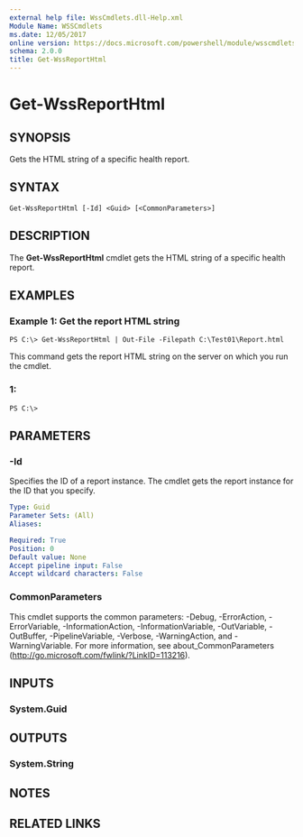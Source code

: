 ```yaml
---
external help file: WssCmdlets.dll-Help.xml
Module Name: WSSCmdlets
ms.date: 12/05/2017
online version: https://docs.microsoft.com/powershell/module/wsscmdlets/get-wssreporthtml?view=windowsserver2012r2-ps&wt.mc_id=ps-gethelp
schema: 2.0.0
title: Get-WssReportHtml
---
```


# Get-WssReportHtml

## SYNOPSIS
Gets the HTML string of a specific health report.

## SYNTAX

```
Get-WssReportHtml [-Id] <Guid> [<CommonParameters>]
```

## DESCRIPTION
The **Get-WssReportHtml** cmdlet gets the HTML string of a specific health report.

## EXAMPLES

### Example 1: Get the report HTML string
```
PS C:\> Get-WssReportHtml | Out-File -Filepath C:\Test01\Report.html
```

This command gets the report HTML string on the server on which you run the cmdlet.

### 1:
```
PS C:\>
```

## PARAMETERS

### -Id
Specifies the ID of a report instance.
The cmdlet gets the report instance for the ID that you specify.

```yaml
Type: Guid
Parameter Sets: (All)
Aliases: 

Required: True
Position: 0
Default value: None
Accept pipeline input: False
Accept wildcard characters: False
```

### CommonParameters
This cmdlet supports the common parameters: -Debug, -ErrorAction, -ErrorVariable, -InformationAction, -InformationVariable, -OutVariable, -OutBuffer, -PipelineVariable, -Verbose, -WarningAction, and -WarningVariable. For more information, see about_CommonParameters (http://go.microsoft.com/fwlink/?LinkID=113216).

## INPUTS

### System.Guid

## OUTPUTS

### System.String

## NOTES

## RELATED LINKS

